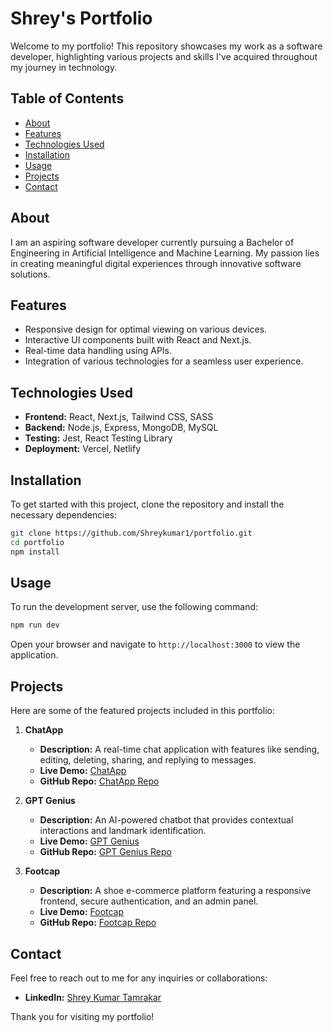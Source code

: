 # Shrey's Portfolio

Welcome to my portfolio! This repository showcases my work as a software developer, highlighting various projects and skills I've acquired throughout my journey in technology.

## Table of Contents
- [About](#about)
- [Features](#features)
- [Technologies Used](#technologies-used)
- [Installation](#installation)
- [Usage](#usage)
- [Projects](#projects)
- [Contact](#contact)

## About
I am an aspiring software developer currently pursuing a Bachelor of Engineering in Artificial Intelligence and Machine Learning. My passion lies in creating meaningful digital experiences through innovative software solutions.

## Features
- Responsive design for optimal viewing on various devices.
- Interactive UI components built with React and Next.js.
- Real-time data handling using APIs.
- Integration of various technologies for a seamless user experience.

## Technologies Used
- **Frontend:** React, Next.js, Tailwind CSS, SASS
- **Backend:** Node.js, Express, MongoDB, MySQL
- **Testing:** Jest, React Testing Library
- **Deployment:** Vercel, Netlify

## Installation
To get started with this project, clone the repository and install the necessary dependencies:

```bash
git clone https://github.com/Shreykumar1/portfolio.git
cd portfolio
npm install
```


## Usage
To run the development server, use the following command:

```bash
npm run dev
```

Open your browser and navigate to `http://localhost:3000` to view the application.

## Projects
Here are some of the featured projects included in this portfolio:

1. **ChatApp**
   - **Description:** A real-time chat application with features like sending, editing, deleting, sharing, and replying to messages.
   - **Live Demo:** [ChatApp](https://shreychat.netlify.app/)
   - **GitHub Repo:** [ChatApp Repo](https://github.com/Shreykumar1/ChatApp)

2. **GPT Genius**
   - **Description:** An AI-powered chatbot that provides contextual interactions and landmark identification.
   - **Live Demo:** [GPT Genius](https://shreygptgenius.vercel.app/)
   - **GitHub Repo:** [GPT Genius Repo](https://github.com/Shreykumar1/gptgenius)

3. **Footcap**
   - **Description:** A shoe e-commerce platform featuring a responsive frontend, secure authentication, and an admin panel.
   - **Live Demo:** [Footcap](https://footcapshop.netlify.app/)
   - **GitHub Repo:** [Footcap Repo](https://github.com/Shreykumar1/ecommerce)



## Contact
Feel free to reach out to me for any inquiries or collaborations:

- **LinkedIn:** [Shrey Kumar Tamrakar](https://www.linkedin.com/in/shreykumar15/)

Thank you for visiting my portfolio!





